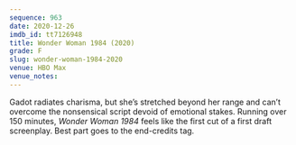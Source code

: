 ```yaml
---
sequence: 963
date: 2020-12-26
imdb_id: tt7126948
title: Wonder Woman 1984 (2020)
grade: F
slug: wonder-woman-1984-2020
venue: HBO Max
venue_notes:
---
```


Gadot radiates charisma, but she’s stretched beyond her range and can’t overcome the nonsensical script devoid of emotional stakes. Running over 150 minutes, _Wonder Woman 1984_ feels like the first cut of a first draft screenplay. Best part goes to the end-credits tag.